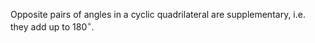 Opposite pairs of angles in a cyclic quadrilateral are supplementary,
i.e. they add up to $180^\circ$.
